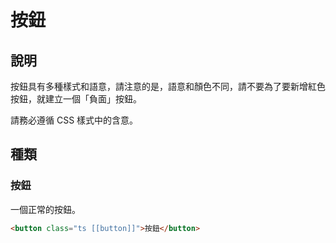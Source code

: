 # 按鈕

## 說明

按鈕具有多種樣式和語意，請注意的是，語意和顏色不同，請不要為了要新增紅色按鈕，就建立一個「負面」按鈕。

請務必遵循 CSS 樣式中的含意。

## 種類

### 按鈕

一個正常的按鈕。

```html
<button class="ts [[button]]">按鈕</button>
```


